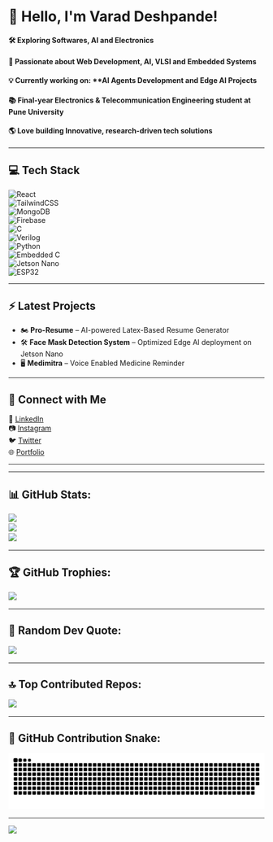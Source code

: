 <!-- <img src="banner_github.png" alt="GitHub Banner" width="100%" /> -->

# 👋 Hello, I'm Varad Deshpande! 
#### 🛠️ Exploring **Softwares, AI and Electronics**  
#### 🔬 Passionate about **Web Development, AI, VLSI and Embedded Systems**  
#### 💡 Currently working on: **AI Agents Development and Edge AI Projects 
#### 📚 Final-year **Electronics & Telecommunication Engineering** student at **Pune University**  
#### 🌎 Love building **Innovative, research-driven tech solutions**  

---

## 💻 Tech Stack   

![React](https://img.shields.io/badge/react-%2320232a.svg?style=for-the-badge&logo=react&logoColor=%2361DAFB)  
![TailwindCSS](https://img.shields.io/badge/tailwindcss-%2338B2AC.svg?style=for-the-badge&logo=tailwind-css&logoColor=white)  
![MongoDB](https://img.shields.io/badge/MongoDB-%234ea94b.svg?style=for-the-badge&logo=mongodb&logoColor=white)  
![Firebase](https://img.shields.io/badge/Firebase-039BE5?style=for-the-badge&logo=Firebase&logoColor=white)  
![C](https://img.shields.io/badge/C-%2300599C.svg?style=for-the-badge&logo=c&logoColor=white)  
![Verilog](https://img.shields.io/badge/verilog-%23ED8B00.svg?style=for-the-badge&logo=verilog&logoColor=white)  
![Python](https://img.shields.io/badge/python-%2314354C.svg?style=for-the-badge&logo=python&logoColor=white)  
![Embedded C](https://img.shields.io/badge/Embedded_C-%2300599C.svg?style=for-the-badge&logo=c&logoColor=white)  
![Jetson Nano](https://img.shields.io/badge/NVIDIA_Jetson-%2376B900.svg?style=for-the-badge&logo=nvidia&logoColor=white)  
![ESP32](https://img.shields.io/badge/ESP32-%23000.svg?style=for-the-badge&logo=espressif&logoColor=white)  

---

## ⚡ Latest Projects  
- 🏍️ **Pro-Resume** – AI-powered Latex-Based Resume Generator
- 🛠️ **Face Mask Detection System** – Optimized Edge AI deployment on Jetson Nano 
- 🖥️ **Medimitra** – Voice Enabled Medicine Reminder    
<!-- - 🏍️ **Smart Helmet Universal Module** – AI-powered safety & navigation device  
- 🛠️ **Face Mask Detection System** – Optimized Edge AI deployment on Jetson Nano  
- 🖥️ **Resume to Job Matcher** – AI-based job recommendation system  
- 🌐 **Self-Hosted AI Interface** – Run LLMs locally with a smooth UI   -->

---

## 🔗 Connect with Me  
💼 [LinkedIn](https://www.linkedin.com/in/varaddeshpande15)  
📷 [Instagram](https://www.instagram.com/streak.dev)  
🐦 [Twitter](https://twitter.com/dev_varad)  
🌐 [Portfolio](https://varaddeshpande.netlify.app/)  

---

---

## 📊 GitHub Stats:
![](https://github-readme-stats.vercel.app/api?username=varaddeshpande15&theme=dark&hide_border=false&include_all_commits=false&count_private=false)<br/>
![](https://nirzak-streak-stats.vercel.app/?user=varaddeshpande15&theme=dark&hide_border=false)<br/>
![](https://github-readme-stats.vercel.app/api/top-langs/?username=varaddeshpande15&theme=dark&hide_border=false&include_all_commits=false&count_private=false&layout=compact)

---

## 🏆 GitHub Trophies:
![](https://github-profile-trophy.vercel.app/?username=varaddeshpande15&theme=radical&no-frame=false&no-bg=true&margin-w=4)

---

## 🎯 Random Dev Quote:
![](https://quotes-github-readme.vercel.app/api?type=horizontal&theme=radical)

---

## 🔝 Top Contributed Repos:
![](https://github-contributor-stats.vercel.app/api?username=varaddeshpande15&limit=5&theme=dark&combine_all_yearly_contributions=true)

---

## 🐍 GitHub Contribution Snake:
<picture>
  <source media="(prefers-color-scheme: dark)" srcset="https://raw.githubusercontent.com/varaddeshpande15/varaddeshpande15/output/github-snake-dark.svg" />
  <source media="(prefers-color-scheme: light)" srcset="https://raw.githubusercontent.com/varaddeshpande15/varaddeshpande15/output/github-snake.svg" />
  <img alt="github-snake" src="https://raw.githubusercontent.com/varaddeshpande15/varaddeshpande15/output/github-snake.svg" />
</picture>

---

[![](https://visitcount.itsvg.in/api?id=varaddeshpande15&icon=0&color=0)](https://visitcount.itsvg.in)
